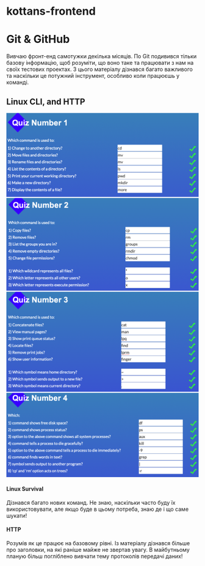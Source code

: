 # kottans-frontend
# Git & GitHub
Вивчаю фронт-енд самотужки декілька місяців. По Git подивився тільки базову інформацію, щоб розуміти, що воно таке та працювати з нам на своїх тестових проектах. 
З цього матеріалу дізнався багато важливого та наскільки це потужний інструмент, особливо коли працюєшь у команді.
## Linux CLI, and HTTP
![quiz1](/task_linux_cli/quiz1.png)
![quiz2](/task_linux_cli/quiz2.png)
![quiz3](/task_linux_cli/quiz3.png)
![quiz4](/task_linux_cli/quiz4.png)
#### Linux Survival
Дізнався багато нових команд. Не знаю, наскільки часто буду їх використовувати, але якщо буде в цьому потреба, знаю де і що саме шукати!
#### HTTP
Розумів як це працює на базовому рівні. Із матеріалу дізнався більше про заголовки, на які раніше майже не звертав увагу. В майбутньому планую більш погліблено вивчати тему протоколів передачі даних!  
